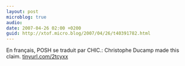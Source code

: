```yaml
---
layout: post
microblog: true
audio: 
date: 2007-04-26 02:00 +0200
guid: http://xtof.micro.blog/2007/04/26/t40391782.html
---
```

En français, POSH se traduit par CHIC.: Christophe Ducamp made this claim. [tinyurl.com/2tcyxx](http://tinyurl.com/2tcyxx)

